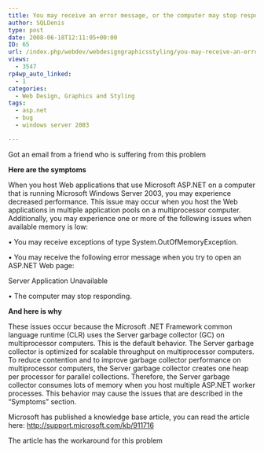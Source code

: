```yaml
---
title: You may receive an error message, or the computer may stop responding, when you host Web applications that use ASP.NET on a computer that is running Windows Server 2003
author: SQLDenis
type: post
date: 2008-06-18T12:11:05+00:00
ID: 65
url: /index.php/webdev/webdesigngraphicsstyling/you-may-receive-an-error-message-or-the-2003/
views:
  - 3547
rp4wp_auto_linked:
  - 1
categories:
  - Web Design, Graphics and Styling
tags:
  - asp.net
  - bug
  - windows server 2003

---
```

Got an email from a friend who is suffering from this problem

**Here are the symptoms**
  
When you host Web applications that use Microsoft ASP.NET on a computer that is running Microsoft Windows Server 2003, you may experience decreased performance. This issue may occur when you host the Web applications in multiple application pools on a multiprocessor computer. Additionally, you may experience one or more of the following issues when available memory is low:
  
• You may receive exceptions of type System.OutOfMemoryException.
  
• You may receive the following error message when you try to open an ASP.NET Web page:
  
Server Application Unavailable
  
• The computer may stop responding. 

**And here is why**
  
These issues occur because the Microsoft .NET Framework common language runtime (CLR) uses the Server garbage collector (GC) on multiprocessor computers. This is the default behavior. The Server garbage collector is optimized for scalable throughput on multiprocessor computers. To reduce contention and to improve garbage collector performance on multiprocessor computers, the Server garbage collector creates one heap per processor for parallel collections. Therefore, the Server garbage collector consumes lots of memory when you host multiple ASP.NET worker processes. This behavior may cause the issues that are described in the “Symptoms” section.

Microsoft has published a knowledge base article, you can read the article here: http://support.microsoft.com/kb/911716

The article has the workaround for this problem
